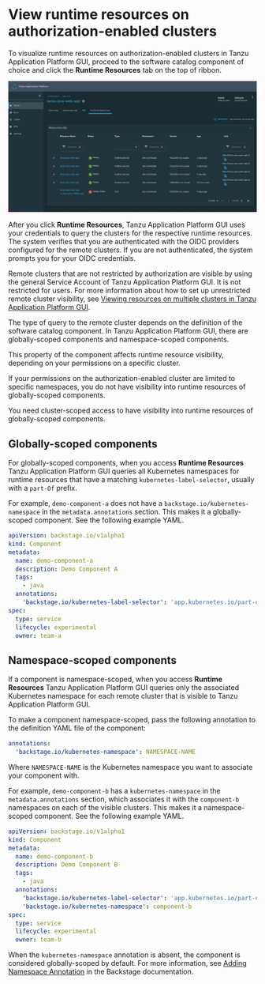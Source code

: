 # View runtime resources on authorization-enabled clusters

<!-- This topic is for TAP v1.3 and onwards only -->

To visualize runtime resources on authorization-enabled clusters in Tanzu Application Platform GUI,
proceed to the software catalog component of choice and click the **Runtime Resources** tab on
the top of ribbon.

![Screenshot of Runtime Resources](../images/tap-gui-multiple-clusters.png)

After you click **Runtime Resources**, Tanzu Application Platform GUI uses your credentials to
query the clusters for the respective runtime resources.
The system verifies that you are authenticated with the OIDC providers configured for the remote
clusters.
If you are not authenticated, the system prompts you for your OIDC credentials.

Remote clusters that are not restricted by authorization are visible by using the general Service
Account of Tanzu Application Platform GUI. It is not restricted for users.
For more information about how to set up unrestricted remote cluster visibility, see
[Viewing resources on multiple clusters in Tanzu Application Platform GUI](../cluster-view-setup.md).

The type of query to the remote cluster depends on the definition of the software catalog component.
In Tanzu Application Platform GUI, there are globally-scoped components
and namespace-scoped components.

This property of the component affects runtime resource visibility, depending on your permissions on
a specific cluster.

If your permissions on the authorization-enabled cluster are limited to specific namespaces, you
do not have visibility into runtime resources of globally-scoped components.

You need cluster-scoped access to have visibility into runtime resources of globally-scoped
components.

## <a id="globally-scoped-comps"></a> Globally-scoped components

For globally-scoped components, when you access **Runtime Resources** Tanzu Application Platform GUI
queries all Kubernetes namespaces for runtime resources that have a matching `kubernetes-label-selector`,
usually with a `part-Of` prefix.

For example, `demo-component-a` does not have a `backstage.io/kubernetes-namespace` in the `metadata.annotations`
section. This makes it a globally-scoped component. See the following example YAML.

```yaml
apiVersion: backstage.io/v1alpha1
kind: Component
metadata:
  name: demo-component-a
  description: Demo Component A
  tags:
    - java
  annotations:
    'backstage.io/kubernetes-label-selector': 'app.kubernetes.io/part-of=component-a'
spec:
  type: service
  lifecycle: experimental
  owner: team-a
```

## <a id="namespace-scoped-comps"></a> Namespace-scoped components

If a component is namespace-scoped, when you access **Runtime Resources**
Tanzu Application Platform GUI queries only the associated Kubernetes namespace for each remote
cluster that is visible to Tanzu Application Platform GUI.

To make a component namespace-scoped, pass the following annotation to the definition
YAML file of the component:

```yaml
annotations:
  'backstage.io/kubernetes-namespace': NAMESPACE-NAME
```

Where `NAMESPACE-NAME` is the Kubernetes namespace you want to associate your component with.

For example, `demo-component-b` has a `kubernetes-namespace` in the `metadata.annotations` section,
which associates it with the `component-b` namespaces on each of the visible clusters.
This makes it a namespace-scoped component. See the following example YAML.

```yaml
apiVersion: backstage.io/v1alpha1
kind: Component
metadata:
  name: demo-component-b
  description: Demo Component B
  tags:
    - java
  annotations:
    'backstage.io/kubernetes-label-selector': 'app.kubernetes.io/part-of=component-b'
    'backstage.io/kubernetes-namespace': component-b
spec:
  type: service
  lifecycle: experimental
  owner: team-b
```

When the `kubernetes-namespace` annotation is absent, the component is considered globally-scoped by
default. For more information, see
[Adding Namespace Annotation](https://backstage.io/docs/features/kubernetes/configuration#adding-the-namespace-annotation)
in the Backstage documentation.
